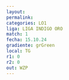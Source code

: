 ```yaml
---
layout: 
permalink: 
categories: LO1
liga: LIGA INDIGO ORO
match: 1
fecha: 15.10.24
gradiente: grGreen
local: TG
r1: 0
r2: 0
out: WZP
---
```

